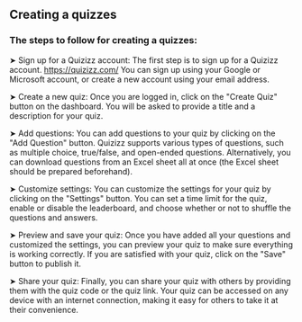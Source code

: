 ## Creating a quizzes

### The steps to follow for creating a quizzes:


➤ Sign up for a Quizizz account: The first step is to sign up for a Quizizz account. https://quizizz.com/ You can sign up using your Google or Microsoft account, or create a new account using your email address.

➤ Create a new quiz: Once you are logged in, click on the "Create Quiz" button on the dashboard. You will be asked to provide a title and a description for your quiz.

➤ Add questions: You can add questions to your quiz by clicking on the "Add Question" button. Quizizz supports various types of questions, such as multiple choice, true/false, and open-ended questions. Alternatively, you can download questions from an Excel sheet all at once (the Excel sheet should be prepared beforehand).

➤ Customize settings: You can customize the settings for your quiz by clicking on the "Settings" button. You can set a time limit for the quiz, enable or disable the leaderboard, and choose whether or not to shuffle the questions and answers.

➤ Preview and save your quiz: Once you have added all your questions and customized the settings, you can preview your quiz to make sure everything is working correctly. If you are satisfied with your quiz, click on the "Save" button to publish it.

➤ Share your quiz: Finally, you can share your quiz with others by providing them with the quiz code or the quiz link. Your quiz can be accessed on any device with an internet connection, making it easy for others to take it at their convenience.
